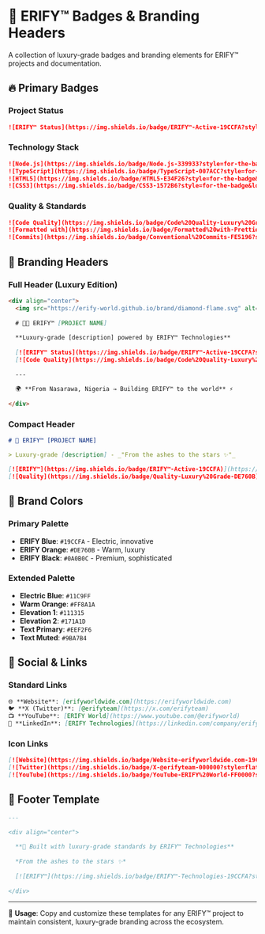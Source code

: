 # 💎 ERIFY™ Badges & Branding Headers

A collection of luxury-grade badges and branding elements for ERIFY™ projects and documentation.

## 🔥 Primary Badges

### Project Status

```markdown
![ERIFY™ Status](https://img.shields.io/badge/ERIFY™-Active-19CCFA?style=for-the-badge&logo=data:image/svg+xml;base64,PHN2ZyB3aWR0aD0iMjQiIGhlaWdodD0iMjQiIHZpZXdCb3g9IjAgMCAyNCAyNCIgZmlsbD0ibm9uZSIgeG1sbnM9Imh0dHA6Ly93d3cudzMub3JnLzIwMDAvc3ZnIj4KPHBhdGggZD0iTTEyIDJMMTMuMDkgOC4yNkwyMCA5TDEzLjA5IDE1Ljc0TDEyIDIyTDEwLjkxIDE1Ljc0TDQgOUwxMC45MSA4LjI2TDEyIDJaIiBmaWxsPSIjRkZGRkZGIi8+Cjwvc3ZnPgo=)
```

### Technology Stack

```markdown
![Node.js](https://img.shields.io/badge/Node.js-339933?style=for-the-badge&logo=node.js&logoColor=white)
![TypeScript](https://img.shields.io/badge/TypeScript-007ACC?style=for-the-badge&logo=typescript&logoColor=white)
![HTML5](https://img.shields.io/badge/HTML5-E34F26?style=for-the-badge&logo=html5&logoColor=white)
![CSS3](https://img.shields.io/badge/CSS3-1572B6?style=for-the-badge&logo=css3&logoColor=white)
```

### Quality & Standards

```markdown
![Code Quality](https://img.shields.io/badge/Code%20Quality-Luxury%20Grade-DE760B?style=for-the-badge)
![Formatted with](https://img.shields.io/badge/Formatted%20with-Prettier-FF69B4?style=for-the-badge&logo=prettier&logoColor=white)
![Commits](https://img.shields.io/badge/Conventional%20Commits-FE5196?style=for-the-badge&logo=conventionalcommits&logoColor=white)
```

## 🌟 Branding Headers

### Full Header (Luxury Edition)

```markdown
<div align="center">
  <img src="https://erify-world.github.io/brand/diamond-flame.svg" alt="ERIFY™" width="120">
  
  # 💎🔥 ERIFY™ [PROJECT NAME]
  
  **Luxury-grade [description] powered by ERIFY™ Technologies**
  
  [![ERIFY™ Status](https://img.shields.io/badge/ERIFY™-Active-19CCFA?style=for-the-badge)](https://erifyworldwide.com)
  [![Code Quality](https://img.shields.io/badge/Code%20Quality-Luxury%20Grade-DE760B?style=for-the-badge)](https://github.com/erify-world)
  
  ---
  
  🌍 **From Nasarawa, Nigeria → Building ERIFY™ to the world** ⚡
  
</div>
```

### Compact Header

```markdown
# 💎 ERIFY™ [PROJECT NAME]

> Luxury-grade [description] - _"From the ashes to the stars ✨"_

[![ERIFY™](https://img.shields.io/badge/ERIFY™-Active-19CCFA)](https://erifyworldwide.com)
[![Quality](https://img.shields.io/badge/Quality-Luxury%20Grade-DE760B)](https://github.com/erify-world)
```

## 🎨 Brand Colors

### Primary Palette

- **ERIFY Blue**: `#19CCFA` - Electric, innovative
- **ERIFY Orange**: `#DE760B` - Warm, luxury
- **ERIFY Black**: `#0A0B0C` - Premium, sophisticated

### Extended Palette

- **Electric Blue**: `#11C9FF`
- **Warm Orange**: `#FF8A1A`
- **Elevation 1**: `#111315`
- **Elevation 2**: `#171A1D`
- **Text Primary**: `#EEF2F6`
- **Text Muted**: `#9BA7B4`

## 📱 Social & Links

### Standard Links

```markdown
🌐 **Website**: [erifyworldwide.com](https://erifyworldwide.com)  
🐦 **X (Twitter)**: [@erifyteam](https://x.com/erifyteam)  
📺 **YouTube**: [ERIFY World](https://www.youtube.com/@erifyworld)  
💼 **LinkedIn**: [ERIFY Technologies](https://linkedin.com/company/erify-technologies)
```

### Icon Links

```markdown
[![Website](https://img.shields.io/badge/Website-erifyworldwide.com-19CCFA?style=flat-square)](https://erifyworldwide.com)
[![Twitter](https://img.shields.io/badge/X-@erifyteam-000000?style=flat-square&logo=x)](https://x.com/erifyteam)
[![YouTube](https://img.shields.io/badge/YouTube-ERIFY%20World-FF0000?style=flat-square&logo=youtube)](https://www.youtube.com/@erifyworld)
```

## 💫 Footer Template

```markdown
---

<div align="center">
  
  **💎 Built with luxury-grade standards by ERIFY™ Technologies**
  
  *From the ashes to the stars ✨*
  
  [![ERIFY™](https://img.shields.io/badge/ERIFY™-Technologies-19CCFA?style=flat-square)](https://erifyworldwide.com)
  
</div>
```

---

💎 **Usage**: Copy and customize these templates for any ERIFY™ project to maintain consistent,
luxury-grade branding across the ecosystem.
